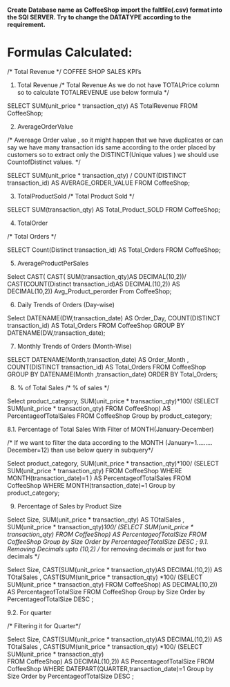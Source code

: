 #### Create Database name as CoffeeShop import the faltfile(.csv) format into the SQl SERVER. Try to change the DATATYPE according to the requirement.

# Formulas Calculated: 

/* Total Revenue */
		COFFEE SHOP SALES 
KPI’s 
1.	Total Revenue
/* Total Revenue As  we do not have TOTALPrice column so to calculate TOTALREVENUE use below formula */

SELECT 
  SUM(unit_price * transaction_qty) AS TotalRevenue
FROM 
  CoffeeShop;
 
2.	AverageOrderValue 

/* Avereage Order value , so it might happen that we have duplicates 
or can say we have many transaction ids same according to the order placed by customers
so to extract only the DISTINCT(Unique values ) we should use CountofDistinct values. */

SELECT 
  SUM(unit_price * transaction_qty) / COUNT(DISTINCT transaction_id) AS AVERAGE_ORDER_VALUE
FROM 
  CoffeeShop;
 
3.	TotalProductSold
/* Total Product Sold */

SELECT 
SUM(transaction_qty) AS Total_Product_SOLD
FROM CoffeeShop;


4.	TotalOrder

/* Total Orders */

SELECT 
Count(Distinct transaction_id) AS Total_Orders
FROM CoffeeShop;
 
5.	AverageProductPerSales

Select CAST(
CAST( SUM(transaction_qty)AS DECIMAL(10,2))/
CAST(COUNT(Distinct transaction_id)AS DECIMAL(10,2)) AS DECIMAL(10,2))  Avg_Product_perorder
From  CoffeeShop;


6.	Daily Trends of Orders (Day-wise)

Select 
DATENAME(DW,transaction_date) AS Order_Day,
COUNT(DISTINCT transaction_id) AS Total_Orders
FROM CoffeeShop
GROUP BY DATENAME(DW,transaction_date);

 

7.	Monthly Trends of Orders (Month-Wise)

SELECT DATENAME(Month,transaction_date) AS Order_Month ,
COUNT(DISTINCT transaction_id) AS Total_Orders
FROM CoffeeShop
GROUP BY DATENAME(Month ,transaction_date)
ORDER BY Total_Orders;
 
8.	% of Total Sales
/* % of sales */

Select product_category, 
	SUM(unit_price * transaction_qty)*100/
(SELECT SUM(unit_price * transaction_qty) 	FROM CoffeeShop) AS PercentageofTotalSales
	FROM CoffeeShop
	Group by product_category;
 
8.1.	Percentage of Total Sales With Filter of MONTH(January-December)

/* If we want to filter the data according to the MONTH (January=1……… December=12) than use below query in subquery*/

Select product_category, 
	SUM(unit_price * transaction_qty)*100/
(SELECT SUM(unit_price * transaction_qty) 	FROM CoffeeShop WHERE MONTH(transaction_date)=1 ) 
AS PercentageofTotalSales
	FROM CoffeeShop
	WHERE MONTH(transaction_date)=1
	Group by product_category;

9.	Percentage of Sales by Product Size 

Select Size, 
	SUM(unit_price * transaction_qty) AS TOtalSales , 
	SUM(unit_price * transaction_qty)*100/
(SELECT SUM(unit_price * transaction_qty) 	FROM CoffeeShop) AS PercentageofTotalSize
	FROM CoffeeShop
	Group by Size 
	Order by  PercentageofTotalSize DESC ;
9.1.	 Removing Decimals upto (10,2)
/* for removing decimals or just for two decimals */

Select Size, 
	CAST(SUM(unit_price * transaction_qty)AS DECIMAL(10,2)) AS TOtalSales , 
	CAST(SUM(unit_price * transaction_qty) *100/
(SELECT SUM(unit_price * transaction_qty)	FROM CoffeeShop) AS DECIMAL(10,2)) AS PercentageofTotalSize
	FROM CoffeeShop
	Group by Size 
	Order by  PercentageofTotalSize DESC ;

9.2.	 For quarter

/* Filtering it for Quarter*/

Select Size, 
	CAST(SUM(unit_price * transaction_qty)AS DECIMAL(10,2)) AS TOtalSales , 
	CAST(SUM(unit_price * transaction_qty) *100/
(SELECT SUM(unit_price * transaction_qty)	
FROM CoffeeShop) AS DECIMAL(10,2)) AS PercentageofTotalSize
	FROM CoffeeShop
WHERE DATEPART(QUARTER,transaction_date)=1
	Group by Size 
	Order by  PercentageofTotalSize DESC ;


